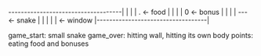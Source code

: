 ------------------------------------|
|                                   |
|                    . <- food      |
|                                   |
|       0 <- bonus                  |
|                                   |
|          --- <- snake             |
|                                   |
|                                   | <- window
|-----------------------------------|

game_start: small snake
game_over: hitting wall, hitting its own body
points: eating food and bonuses
